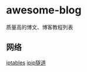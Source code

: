 # awesome-blog
质量高的博文、博客教程列表

## 网络
[iptables](http://www.zsythink.net/archives/category/%e8%bf%90%e7%bb%b4%e7%9b%b8%e5%85%b3/iptables/)
[ipip隧道](https://morven.life/notes/networking-3-ipip/)
